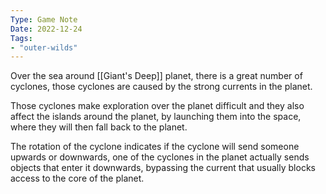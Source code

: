 ```yaml
---
Type: Game Note
Date: 2022-12-24
Tags:
- "outer-wilds"
---
```

Over the sea around [[Giant's Deep]] planet, there is a great number of cyclones, those cyclones are caused by the strong currents in the planet.

Those cyclones make exploration over the planet difficult and they also affect the islands around the planet, by launching them into the space, where they will then fall back to the planet.

The rotation of the cyclone indicates if the cyclone will send someone upwards or downwards, one of the cyclones in the planet actually sends objects that enter it downwards, bypassing the current that usually blocks access to the core of the planet.